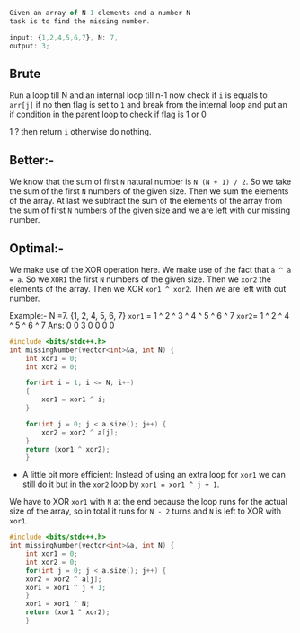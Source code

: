 ```js
Given an array of N-1 elements and a number N
task is to find the missing number. 

input: {1,2,4,5,6,7}, N: 7,
output: 3;
```

## Brute
Run a loop till N and an internal loop till n-1 now check if `i` is equals to `arr[j]` if no then flag is set to `1` and break from the internal loop and put an if condition in the parent loop to check if flag is 1 or 0 

1 ? then return `i` otherwise do nothing.

## Better:-
We know that the sum of first `N` natural number is `N (N + 1) / 2`. So we take the sum of the first `N` numbers of the given size. Then we sum the elements of the array. At last we subtract the sum of the elements of the array from the sum of first `N` numbers of the given size and we are left with our missing number.

## Optimal:-
We make use of the XOR operation here. We make use of the fact that `a ^ a = a`. So we `XOR1` the first `N` numbers of the given size. Then we `xor2` the elements of the array. Then we XOR `xor1 ^ xor2`. Then we are left with out number.

Example:- N =7. {1, 2, 4, 5, 6, 7}
`xor1` = 1 ^ 2 ^  3 ^ 4 ^ 5 ^ 6 ^ 7
`xor2`=  1 ^ 2 ^        4 ^ 5 ^ 6 ^ 7
Ans:       0   0     3   0    0   0    0

```cpp
#include <bits/stdc++.h>
int missingNumber(vector<int>&a, int N) {
	int xor1 = 0;
	int xor2 = 0;

	for(int i = 1; i <= N; i++)
	{
		xor1 = xor1 ^ i;
	}

	for(int j = 0; j < a.size(); j++) {
		xor2 = xor2 ^ a[j];
	}
	return (xor1 ^ xor2);
	}
```

- A little bit more efficient:
Instead of using an extra loop for `xor1` we can still do it but in the `xor2` loop by `xor1 = xor1 ^ j + 1`. 

We have to XOR `xor1` with `N` at the end because the loop runs for the actual size of the array, so in total it runs for `N - 2` turns and `N` is left to XOR with `xor1`. 
```cpp
#include <bits/stdc++.h>
int missingNumber(vector<int>&a, int N) {
	int xor1 = 0;
	int xor2 = 0;
	for(int j = 0; j < a.size(); j++) {
	xor2 = xor2 ^ a[j];
	xor1 = xor1 ^ j + 1;
	}
	xor1 = xor1 ^ N;
	return (xor1 ^ xor2);
	}
```
